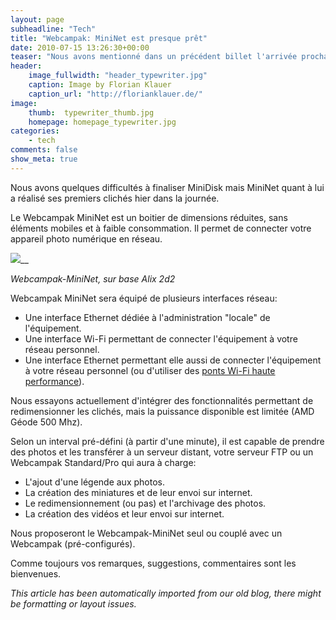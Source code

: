 ```yaml
---
layout: page
subheadline: "Tech"
title: "Webcampak: MiniNet est presque prêt"
date: 2010-07-15 13:26:30+00:00
teaser: "Nous avons mentionné dans un précédent billet l'arrivée prochaine de deux version embarquées du webcampak, MiniDisk et MiniNet."
header:
    image_fullwidth: "header_typewriter.jpg"
    caption: Image by Florian Klauer
    caption_url: "http://florianklauer.de/"
image:
    thumb:  typewriter_thumb.jpg
    homepage: homepage_typewriter.jpg
categories:
    - tech
comments: false
show_meta: true
---
```

Nous avons quelques difficultés à finaliser MiniDisk mais MiniNet quant à lui a réalisé ses premiers clichés hier dans la journée.

Le Webcampak MiniNet est un boitier de dimensions réduites, sans éléments mobiles et à faible consommation. Il permet de connecter votre appareil photo numérique en réseau.

[![](http://infracom-france.com/blog2/wp-content/uploads/2010/07/alix2d2-300x279.jpg)](http://infracom-france.com/blog2/wp-content/uploads/2010/07/alix2d2.jpg)__

_Webcampak-MiniNet, sur base Alix 2d2_

Webcampak MiniNet sera équipé de plusieurs interfaces réseau:
  * Une interface Ethernet dédiée à l'administration "locale" de l'équipement.
  * Une interface Wi-Fi permettant de connecter l'équipement à votre réseau personnel.
  * Une interface Ethernet permettant elle aussi de connecter l'équipement à votre réseau personnel (ou d'utiliser des [ponts Wi-Fi haute performance](http://boutique.infracom-france.com/bridge-mbps-preconfigure-p-788.html)).

Nous essayons actuellement d'intégrer des fonctionnalités permettant de redimensionner les clichés, mais la puissance disponible est limitée (AMD Géode 500 Mhz).

Selon un interval pré-défini (à partir d'une minute), il est capable de prendre des photos et les transférer à un serveur distant, votre serveur FTP ou un Webcampak Standard/Pro qui aura à charge:

  * L'ajout d'une légende aux photos.
  * La création des miniatures et de leur envoi sur internet.
  * Le redimensionnement (ou pas) et l'archivage des photos.
  * La création des vidéos et leur envoi sur internet.

Nous proposeront le Webcampak-MiniNet seul ou couplé avec un Webcampak (pré-configurés).

Comme toujours vos remarques, suggestions, commentaires sont les bienvenues.

_This article has been automatically imported from our old blog, there might be formatting or layout issues._
